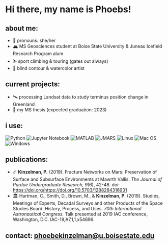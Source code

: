 # Hi there, my name is Phoebs!

## about me:
- 🌈 pronouns: she/her
- 🏔️ MS Geosciences student at Boise State University & Juneau Icefield Research Program alum
- ⛷️ sport climbing & touring (gates out always)
- 🎨 blind contour & watercolor artist

## current projects:
- 🛰️ processing Landsat data to study terminus position change in Greenland
- 🌱 my MS thesis (expected graduation: 2023)

## i use:
![Python](https://img.shields.io/badge/python-3670A0?style=for-the-badge&logo=python&logoColor=ffdd54)
![Jupyter Notebook](https://img.shields.io/badge/jupyter-%23FA0F00.svg?style=for-the-badge&logo=jupyter&logoColor=white)
![MATLAB](https://img.shields.io/badge/-MATLAB-orange?style=for-the-badge&logo=MATLAB)
![JMARS](https://img.shields.io/badge/-JMARS-yellowgreen?style=for-the-badge&logo=JMARS)
![Linux](https://img.shields.io/badge/Linux-FCC624?style=for-the-badge&logo=linux&logoColor=black)
![Mac OS](https://img.shields.io/badge/mac%20os-000000?style=for-the-badge&logo=macos&logoColor=F0F0F0)
![Windows](https://img.shields.io/badge/Windows-0078D6?style=for-the-badge&logo=windows&logoColor=white)

## publications:
- ☄️ __Kinzelman, P.__ (2019). Fracture Networks on Mars: Preservation of Surface and Subsurface Environments at Mawrth Vallis. _The Journal of Purdue Undergraduate Research, 9_(6), 42-48. doi: https://doi.org/https://doi.org/10.5703/1288284316931
- 🏛️ Hartman, C., Smith, D., Brown, M., & __Kinzelman, P__. (2019). Studies, Meetings of Experts, Decadal Surveys and other Products of the Space Studies Board: History, Process, and Uses. _70th International Astronautical Congress._ Talk presented at 2019 IAC conference, Washington, D.C. IAC-19,A7,1,1,x54696.

## contact: phoebekinzelman@u.boisestate.edu
